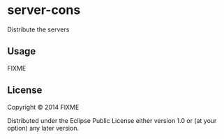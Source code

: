 # server-cons

Distribute the servers

## Usage

FIXME

## License

Copyright © 2014 FIXME

Distributed under the Eclipse Public License either version 1.0 or (at
your option) any later version.
